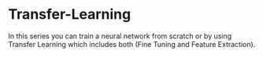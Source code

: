 # Transfer-Learning
In this series you can train a neural network from scratch or by using Transfer Learning which includes both (Fine Tuning and Feature Extraction).
